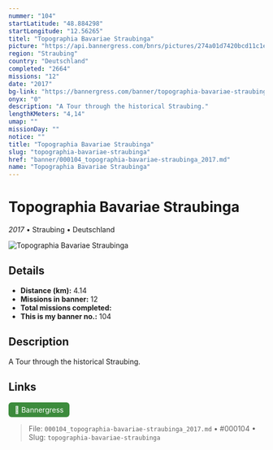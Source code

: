 ```yaml
---
nummer: "104"
startLatitude: "48.884298"
startLongitude: "12.56265"
titel: "Topographia Bavariae Straubinga"
picture: "https://api.bannergress.com/bnrs/pictures/274a01d7420bcd11c1ed3e8f8713b236"
region: "Straubing"
country: "Deutschland"
completed: "2664"
missions: "12"
date: "2017"
bg-link: "https://bannergress.com/banner/topographia-bavariae-straubinga-9e97"
onyx: "0"
description: "A Tour through the historical Straubing."
lengthKMeters: "4,14"
umap: ""
missionDay: ""
notice: ""
title: "Topographia Bavariae Straubinga"
slug: "topographia-bavariae-straubinga"
href: "banner/000104_topographia-bavariae-straubinga_2017.md"
name: "Topographia Bavariae Straubinga"
---
```

# Topographia Bavariae Straubinga

*2017* • Straubing • Deutschland

![Topographia Bavariae Straubinga](https://api.bannergress.com/bnrs/pictures/274a01d7420bcd11c1ed3e8f8713b236)



## Details
- **Distance (km):** 4.14
- **Missions in banner:** 12
- **Total missions completed:** 
- **This is my banner no.:** 104



## Description
A Tour through the historical Straubing.



## Links
<a href="https://bannergress.com/banner/topographia-bavariae-straubinga-9e97" target="_blank" style="display:inline-block;margin-right:8px;padding:6px 12px;background:#3c8b3c;color:#fff;text-decoration:none;border-radius:6px;">🔗 Bannergress</a>



> File: `000104_topographia-bavariae-straubinga_2017.md` • #000104 • Slug: `topographia-bavariae-straubinga`
